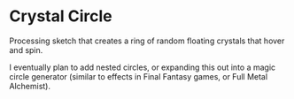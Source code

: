 # Crystal Circle
Processing sketch that creates a ring of random floating crystals that hover and spin.

I eventually plan to add nested circles, or expanding this out into a magic circle generator (similar to effects in Final Fantasy games, or Full Metal Alchemist).
